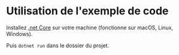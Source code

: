 # Utilisation de l'exemple de code

Installez [.net Core](https://dotnet.microsoft.com/download) sur votre machine (fonctionne sur macOS, Linux, Windows).

Puis `dotnet run` dans le dossier du projet.
